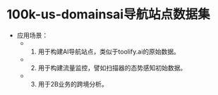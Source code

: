 # 100k-us-domainsai导航站点数据集
 - 应用场景：
   - 1. 用于构建AI导航站点，类似于toolify.ai的原始数据。
   - 2. 用于构建流量监控，譬如扫描器的态势感知初始数据。
   - 3. 用于2B业务的跨境分析。

